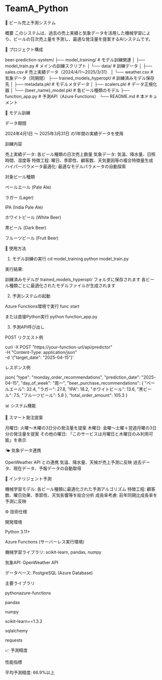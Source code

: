 # TeamA_Python
🍺 ビール売上予測システム

概要
このシステムは、過去の売上実績と気象データを活用した機械学習により、ビールの日次売上量を予測し、最適な発注量を提案するAIシステムです。

📁 プロジェクト構成

beer-prediction-system/
├── model_training/              # モデル訓練関連
│   ├── model_train.py          # メインの訓練スクリプト
│   └── data/                   # 訓練データ
│       ├── sales.csv           # 売上実績データ（2024/4/1～2025/3/31）
│       └── weather.csv         # 気象データ（同期間）
├── trained_models_hyperopt/     # 訓練済みモデル保存先
│   ├── metadata.pkl            # モデルメタデータ
│   ├── scalers.pkl            # データ正規化器
│   └── {beer_name}_model.pkl  # 各ビール種類のモデル
├── function_app.py             # 予測API（Azure Functions）
└── README.md                   # 本ドキュメント

🤖 モデル訓練

データ期間

2024年4月1日 ～ 2025年3月31日 の1年間の実績データを使用

訓練内容

売上実績データ: 各ビール種類の日次売上数量
気象データ: 気温、降水量、日照時間、湿度等
特徴工程: 曜日、季節性、顧客数、天気要因等の複合特徴量生成
ハイパーパラメータ最適化: 最適なモデルパラメータの自動探索

対象ビール種類

ペールエール (Pale Ale)

ラガー (Lager)

IPA (India Pale Ale)

ホワイトビール (White Beer)

黒ビール (Dark Beer)

フルーツビール (Fruit Beer)

🚀 使用方法

1. モデル訓練の実行
cd model_training
python model_train.py

実行結果:

訓練済みモデルが trained_models_hyperopt/ フォルダに保存されます
各ビール種類ごとに最適化されたモデルファイルが生成されます

2. 予測システムの起動

Azure Functions環境で実行
func start

または直接Python実行
python function_app.py

3. 予測API呼び出し

POST リクエスト例

curl -X POST "https://your-function-url/api/predictor" \
  -H "Content-Type: application/json" \
  -d '{"target_date": "2025-04-15"}'


レスポンス例

json{
  "type": "monday_order_recommendations",
  "prediction_date": "2025-04-15",
  "day_of_week": "周一",
  "beer_purchase_recommendations": {
    "ペールエール": 32.4,
    "ラガー": 27.8,
    "IPA": 18.2,
    "ホワイトビール": 13.6,
    "黒ビール": 7.5,
    "フルーツビール": 5.8
  },
  "total_order_amount": 105.3
}

📊 システム機能

🎯 スマート発注提案

月曜日: 火曜～木曜の3日分の発注量を提案
木曜日: 金曜～土曜＋翌週月曜の3日分の発注量を提案
その他の曜日: 「このサービスは月曜日と木曜日のみ利用可能」を表示

🌤️ 気象データ連携

OpenWeather API との連携
気温、降水量、天候が売上予測に反映
過去データ、現在データ、予報データの自動取得

🔄 インテリジェント予測

機械学習モデル: 各ビール種類に最適化された予測アルゴリズム
特徴工程: 顧客数、曜日効果、季節性、天気影響等を総合分析
成長率考慮: 前年同期比成長率を予測に反映

⚙️ 技術仕様

開発環境

Python 3.11+

Azure Functions (サーバーレス実行環境)

機械学習ライブラリ: scikit-learn, pandas, numpy

気象API: OpenWeather API

データベース: PostgreSQL (Azure Database)

主要ライブラリ

pythonazure-functions

pandas

numpy

scikit-learn==1.3.2

sqlalchemy

requests

📈 予測精度

性能指標

平均予測精度: 66.9%以上

